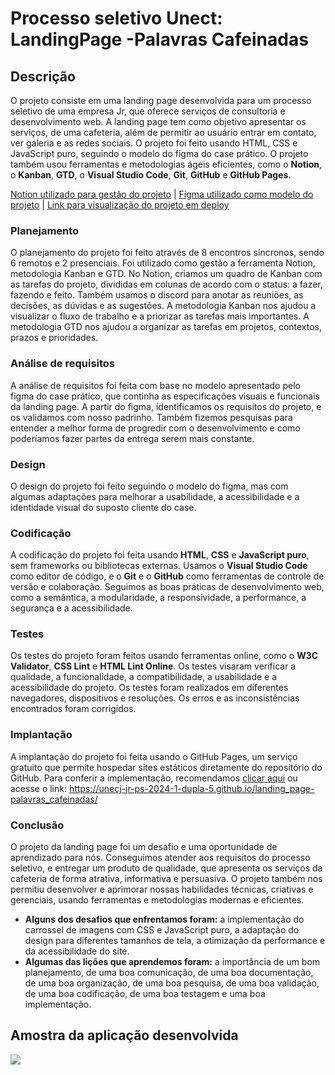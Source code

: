 # Processo seletivo Unect: LandingPage -Palavras Cafeinadas

## Descrição
O projeto consiste em uma landing page desenvolvida para um processo seletivo de uma empresa Jr, que oferece serviços de consultoria e desenvolvimento web. A landing page tem como objetivo apresentar os serviços, de uma cafeteria, além de permitir ao usuário entrar em contato, ver galeria e as redes sociais. O projeto foi feito usando HTML, CSS e JavaScript puro, seguindo o modelo do figma do case prático. O projeto também usou ferramentas e metodologias ágeis eficientes, como o **Notion**, o **Kanban**, **GTD**, o **Visual Studio Code**, **Git**, **GitHub** e **GitHub Pages**.


[Notion utilizado para gestão do projeto](https://educated-pull-494.notion.site/ed8595e8fbe4492ab73648928019f147?v=ac61dbce385e4fbb93de408a0733530e&pvs=4) | [Figma utilizado como modelo do projeto](https://www.figma.com/file/FkBGAlnBsLNp3lZxVlUMTb/PS-2024_1---Palavras-Cafeinadas-(Landing-Page)-(Copy)?type=design&node-id=0%3A1&mode=design&t=zVmSS4KHwc9YVqS3-1) | [Link para visualização do projeto em deploy](https://unecj-jr-ps-2024-1-dupla-5.github.io/landing_page-palavras_cafeinadas/)


### Planejamento
O planejamento do projeto foi feito através de 8 encontros síncronos, sendo 6 remotos e 2 presenciais. Foi utilizado como gestão a ferramenta Notion, metodologia Kanban e GTD. No Notion, criamos um quadro de Kanban com as tarefas do projeto, divididas em colunas de acordo com o status: a fazer, fazendo e feito. Também usamos o discord para anotar as reuniões, as decisões, as dúvidas e as sugestões. A metodologia Kanban nos ajudou a visualizar o fluxo de trabalho e a priorizar as tarefas mais importantes. A metodologia GTD nos ajudou a organizar as tarefas em projetos, contextos, prazos e prioridades.

### Análise de requisitos
A análise de requisitos foi feita com base no modelo apresentado pelo figma do case prático, que continha as especificações visuais e funcionais da landing page. A partir do figma, identificamos os requisitos do projeto, e os validamos com nosso padrinho. Também fizemos pesquisas para entender a melhor forma de progredir com o desenvolvimento e como poderíamos fazer partes da entrega serem mais constante.

### Design
O design do projeto foi feito seguindo o modelo do figma, mas com algumas adaptações para melhorar a usabilidade, a acessibilidade e a identidade visual do suposto cliente do case.

### Codificação
A codificação do projeto foi feita usando **HTML**, **CSS** e **JavaScript puro**, sem frameworks ou bibliotecas externas. Usamos o **Visual Studio Code** como editor de código, e o **Git** e o **GitHub** como ferramentas de controle de versão e colaboração. Seguimos as boas práticas de desenvolvimento web, como a semântica, a modularidade, a responsividade, a performance, a segurança e a acessibilidade.

### Testes
Os testes do projeto foram feitos usando ferramentas online, como o **W3C Validator**, **CSS Lint** e **HTML Lint Online**. Os testes visaram verificar a qualidade, a funcionalidade, a compatibilidade, a usabilidade e a acessibilidade do projeto. Os testes foram realizados em diferentes navegadores, dispositivos e resoluções. Os erros e as inconsistências encontrados foram corrigidos.

### Implantação
A implantação do projeto foi feita usando o GitHub Pages, um serviço gratuito que permite hospedar sites estáticos diretamente do repositório do GitHub.
Para conferir a implementação, recomendamos [clicar aqui](https://unecj-jr-ps-2024-1-dupla-5.github.io/landing_page-palavras_cafeinadas/) ou acesse o link: https://unecj-jr-ps-2024-1-dupla-5.github.io/landing_page-palavras_cafeinadas/

### Conclusão
O projeto da landing page foi um desafio e uma oportunidade de aprendizado para nós. Conseguimos atender aos requisitos do processo seletivo, e entregar um produto de qualidade, que apresenta os serviços da cafeteria de forma atrativa, informativa e persuasiva. O projeto também nos permitiu desenvolver e aprimorar nossas habilidades técnicas, criativas e gerenciais, usando ferramentas e metodologias modernas e eficientes. 
* **Alguns dos desafios que enfrentamos foram:** a implementação do carrossel de imagens com CSS e JavaScript puro, a adaptação do design para diferentes tamanhos de tela, a otimização da performance e da acessibilidade do site. 
* **Algumas das lições que aprendemos foram:** a importância de um bom planejamento, de uma boa comunicação, de uma boa documentação, de uma boa organização, de uma boa pesquisa, de uma boa validação, de uma boa codificação, de uma boa testagem e uma boa implementação.

## Amostra da aplicação desenvolvida
![](https://media.discordapp.net/attachments/633087575266951188/1216159036655931482/image.png?ex=65ff5f5d&is=65ecea5d&hm=308e542fd7f982b1646bef535ab7493e7c428ed6612c1520dfd250e96f71d23c&=&format=webp&quality=lossless&width=1920&height=552)
